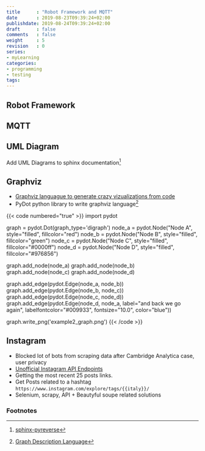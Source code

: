 ```yaml
---
title      : "Robot Framework and MQTT"
date       : 2019-08-23T09:39:24+02:00
publishdate: 2019-08-24T09:39:24+02:00
draft      : false
comments   : false
weight     : 5
revision   : 0
series:
- myLearning
categories:
- programming
- testing
tags:
---
```


## Robot Framework
<!-- more -->

## MQTT


## UML Diagram

Add UML Diagrams to sphinx documentation[^1]

## Graphviz

- [Graphviz languague to generate crazy vizualizations from code](http://www.graphviz.org/gallery/)
- PyDot python library to write graphviz language[^3]

{{< code numbered="true" >}}
import pydot

graph = pydot.Dot(graph_type='digraph')
node_a = pydot.Node("Node A", style="filled", fillcolor="red")
node_b = pydot.Node("Node B", style="filled", fillcolor="green")
node_c = pydot.Node("Node C", style="filled", fillcolor="#0000ff")
node_d = pydot.Node("Node D", style="filled", fillcolor="#976856")

graph.add_node(node_a)
graph.add_node(node_b)
graph.add_node(node_c)
graph.add_node(node_d)

graph.add_edge(pydot.Edge(node_a, node_b))
graph.add_edge(pydot.Edge(node_b, node_c))
graph.add_edge(pydot.Edge(node_c, node_d))
graph.add_edge(pydot.Edge(node_d, node_a, label="and back we go again", labelfontcolor="#009933", fontsize="10.0", color="blue"))

graph.write_png('example2_graph.png')
{{< /code >}}

## Instagram

* Blocked lot of bots from scraping data after Cambridge Analytica case, user privacy
* [Unofficial Instagram API Endpoints](https://stevesie.com/apps/instagram-api)
* Getting the most recent 25 posts links.
* Get Posts related to a hashtag `https://www.instagram.com/explore/tags/{{italy}}/`
* Selenium, scrapy, API + Beautyful soupe related solutions


### Footnotes

[^1]: [sphinx-pyreverse](https://github.com/alendit/sphinx-pyreverse)
[^2]: [pydot](https://github.com/pydot/pydot)
[^3]: [Graph Description Language](https://en.wikipedia.org/wiki/DOT_(graph_description_language))
